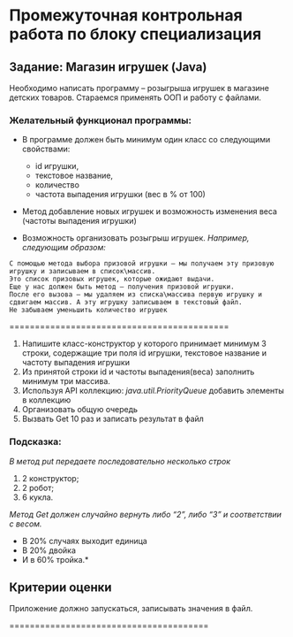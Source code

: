 # Промежуточная контрольная работа по блоку специализация

## Задание: Магазин игрушек (Java)

Необходимо написать программу – розыгрыша игрушек в магазине детских товаров.
Стараемся применять ООП и работу с файлами.

### Желательный функционал программы:
* В программе должен быть минимум один класс со следующими свойствами:
    * id игрушки,
    * текстовое название,
    * количество
    * частота выпадения игрушки (вес в % от 100)
 
* Метод добавление новых игрушек и возможность изменения веса (частоты выпадения игрушки)
* Возможность организовать розыгрыш игрушек.
*Например, следующим образом:*
```
С помощью метода выбора призовой игрушки – мы получаем эту призовую игрушку и записываем в список\массив.
Это список призовых игрушек, которые ожидают выдачи.
Еще у нас должен быть метод – получения призовой игрушки.
После его вызова – мы удаляем из списка\массива первую игрушку и сдвигаем массив. А эту игрушку записываем в текстовый файл.
Не забываем уменьшить количество игрушек
```

===========================================

1. Напишите класс-конструктор у которого принимает минимум 3 строки, содержащие три поля id игрушки, текстовое название и частоту выпадения игрушки
2. Из принятой строки id и частоты выпадения(веса) заполнить минимум три массива.
3. Используя API коллекцию: *java.util.PriorityQueue* добавить элементы в коллекцию
4. Организовать общую очередь 
5. Вызвать Get 10 раз и записать результат в файл

### Подсказка:

*В метод put передаете последовательно несколько строк*
1. 2 конструктор;
2. 2 робот;
3. 6 кукла. 

*Метод Get должен случайно вернуть либо “2”, либо “3” и соответствии с весом.*

* В 20% случаях выходит единица
* В 20% двойка
* И в 60% тройка.*

## Критерии оценки

Приложение должно запускаться, записывать значения в файл.

=======================================




